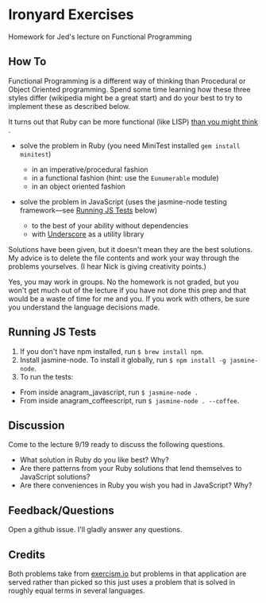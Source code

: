 # Ironyard Exercises

Homework for Jed's lecture on Functional Programming

## How To

Functional Programming is a different way of thinking than Procedural or
Object Oriented programming. Spend some time learning how these three
styles differ (wikipedia might be a great start) and do your best to try
to implement these as described below.

It turns out that Ruby can be more functional (like LISP) [than you might think
](http://blade.nagaokaut.ac.jp/cgi-bin/scat.rb/ruby/ruby-talk/179642).

- solve the problem in Ruby (you need MiniTest installed `gem install
  minitest`)
  - in an imperative/procedural fashion
  - in a functional fashion (hint: use the `Eunumerable` module)
  - in an object oriented fashion

- solve the problem in JavaScript (uses the jasmine-node testing framework—see [Running JS Tests](#running-js-tests) below)
  - to the best of your ability without dependencies
  - with [Underscore](http://underscorejs.org) as a utility library

Solutions have been given, but it doesn't mean they are the best
solutions. My advice is to delete the file contents and work your way
through the problems yourselves. (I hear Nick is giving creativity
points.)

Yes, you may work in groups. No the homework is not graded, but you
won't get much out of the lecture if you have not done this prep and
that would be a waste of time for me and you. If you work with others,
be sure you understand the language decisions made.

## Running JS Tests

1. If you don't have npm installed, run `$ brew install npm`.
2. Install jasmine-node.  To install it globally, run `$ npm install -g jasmine-node`.
3. To run the tests:
  - From inside anagram_javascript, run `$ jasmine-node .`
  - From inside anagram_coffeescript, run `$ jasmine-node . --coffee`.

## Discussion

Come to the lecture 9/19 ready to discuss the following questions.

- What solution in Ruby do you like best? Why?
- Are there patterns from your Ruby solutions that lend themselves to JavaScript solutions?
- Are there conveniences in Ruby you wish you had in JavaScript? Why?

## Feedback/Questions

Open a github issue. I'll gladly answer any questions.

## Credits

Both problems take from [exercism.io](http://exercism.io) but problems
in that application are served rather than picked so this just uses a
problem that is solved in roughly equal terms in several languages. 

